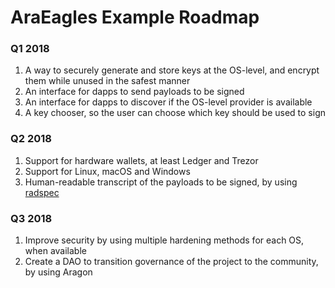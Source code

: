 # AraEagles Example Roadmap

### Q1 2018

1. A way to securely generate and store keys at the OS-level, and encrypt them while unused in the safest manner
2. An interface for dapps to send payloads to be signed
3. An interface for dapps to discover if the OS-level provider is available
4. A key chooser, so the user can choose which key should be used to sign

### Q2 2018

1. Support for hardware wallets, at least Ledger and Trezor
2. Support for Linux, macOS and Windows
3. Human-readable transcript of the payloads to be signed, by using [radspec](https://github.com/aragon/radspec)

### Q3 2018

1. Improve security by using multiple hardening methods for each OS, when available
2. Create a DAO to transition governance of the project to the community, by using Aragon
